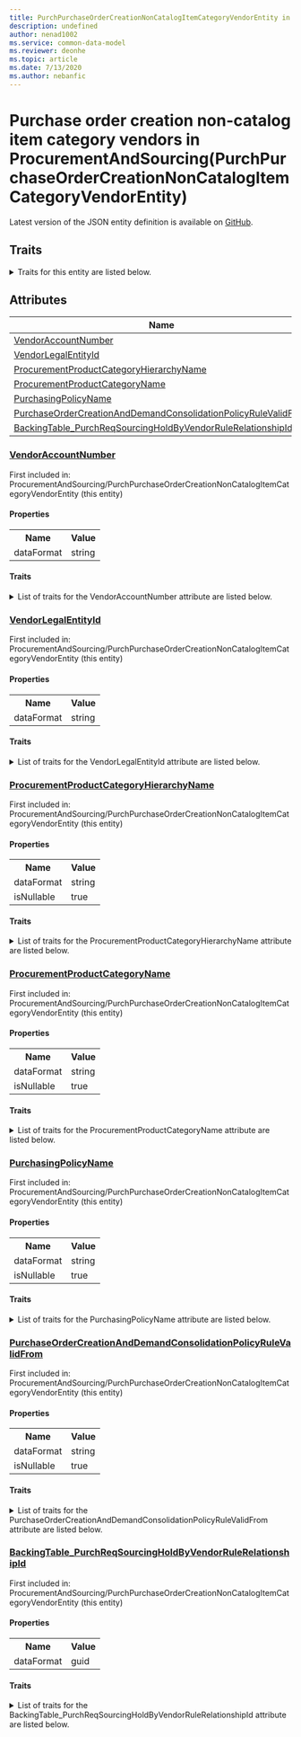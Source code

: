 ```yaml
---
title: PurchPurchaseOrderCreationNonCatalogItemCategoryVendorEntity in ProcurementAndSourcing - Common Data Model | Microsoft Docs
description: undefined
author: nenad1002
ms.service: common-data-model
ms.reviewer: deonhe
ms.topic: article
ms.date: 7/13/2020
ms.author: nebanfic
---
```


# Purchase order creation non-catalog item category vendors in ProcurementAndSourcing(PurchPurchaseOrderCreationNonCatalogItemCategoryVendorEntity)

  
 Latest version of the JSON entity definition is available on <a href="https://github.com/Microsoft/CDM/tree/master/schemaDocuments/core/operationsCommon/Entities/SupplyChain/ProcurementAndSourcing/PurchPurchaseOrderCreationNonCatalogItemCategoryVendorEntity.cdm.json" target="_blank">GitHub</a>.  

## Traits

<details>
<summary>Traits for this entity are listed below.  
</summary>

**is.CDM.entityVersion**  
  <table><tr><th>Parameter</th><th>Value</th><th>Data type</th><th>Explanation</th></tr><tr><td>versionNumber</td><td>"1.0"</td><td>string</td><td>semantic version number of the entity</td></tr></table>

**is.application.releaseVersion**  
  <table><tr><th>Parameter</th><th>Value</th><th>Data type</th><th>Explanation</th></tr><tr><td>releaseVersion</td><td>"10.0.13.0"</td><td>string</td><td>semantic version number of the application introducing this entity</td></tr></table>

**is.localized.displayedAs**  
  Holds the list of language specific display text for an object.  <table><tr><th>Parameter</th><th>Value</th><th>Data type</th><th>Explanation</th></tr><tr><td>localizedDisplayText</td><td><table><tr><th>languageTag</th><th>displayText</th></tr><tr><td>en</td><td>Purchase order creation non-catalog item category vendors</td></tr></table></td><td>entity</td><td>a reference to the constant entity holding the list of localized text</td></tr></table>

</details>

## Attributes

|Name|Description|First Included in Instance|
|---|---|---|
|[VendorAccountNumber](#VendorAccountNumber)||<a href="PurchPurchaseOrderCreationNonCatalogItemCategoryVendorEntity.md" target="_blank">ProcurementAndSourcing/PurchPurchaseOrderCreationNonCatalogItemCategoryVendorEntity</a>|
|[VendorLegalEntityId](#VendorLegalEntityId)||<a href="PurchPurchaseOrderCreationNonCatalogItemCategoryVendorEntity.md" target="_blank">ProcurementAndSourcing/PurchPurchaseOrderCreationNonCatalogItemCategoryVendorEntity</a>|
|[ProcurementProductCategoryHierarchyName](#ProcurementProductCategoryHierarchyName)||<a href="PurchPurchaseOrderCreationNonCatalogItemCategoryVendorEntity.md" target="_blank">ProcurementAndSourcing/PurchPurchaseOrderCreationNonCatalogItemCategoryVendorEntity</a>|
|[ProcurementProductCategoryName](#ProcurementProductCategoryName)||<a href="PurchPurchaseOrderCreationNonCatalogItemCategoryVendorEntity.md" target="_blank">ProcurementAndSourcing/PurchPurchaseOrderCreationNonCatalogItemCategoryVendorEntity</a>|
|[PurchasingPolicyName](#PurchasingPolicyName)||<a href="PurchPurchaseOrderCreationNonCatalogItemCategoryVendorEntity.md" target="_blank">ProcurementAndSourcing/PurchPurchaseOrderCreationNonCatalogItemCategoryVendorEntity</a>|
|[PurchaseOrderCreationAndDemandConsolidationPolicyRuleValidFrom](#PurchaseOrderCreationAndDemandConsolidationPolicyRuleValidFrom)||<a href="PurchPurchaseOrderCreationNonCatalogItemCategoryVendorEntity.md" target="_blank">ProcurementAndSourcing/PurchPurchaseOrderCreationNonCatalogItemCategoryVendorEntity</a>|
|[BackingTable_PurchReqSourcingHoldByVendorRuleRelationshipId](#BackingTable_PurchReqSourcingHoldByVendorRuleRelationshipId)||<a href="PurchPurchaseOrderCreationNonCatalogItemCategoryVendorEntity.md" target="_blank">ProcurementAndSourcing/PurchPurchaseOrderCreationNonCatalogItemCategoryVendorEntity</a>|

### <a href=#VendorAccountNumber name="VendorAccountNumber">VendorAccountNumber</a>

First included in: ProcurementAndSourcing/PurchPurchaseOrderCreationNonCatalogItemCategoryVendorEntity (this entity)  

#### Properties

<table><tr><th>Name</th><th>Value</th></tr><tr><td>dataFormat</td><td>string</td></tr></table>

#### Traits

<details>
<summary>List of traits for the VendorAccountNumber attribute are listed below.</summary>

**is.dataFormat.character**  
**is.dataFormat.big**  
**is.dataFormat.array**  
**is.dataFormat.character**  
**is.dataFormat.array**  
</details>

### <a href=#VendorLegalEntityId name="VendorLegalEntityId">VendorLegalEntityId</a>

First included in: ProcurementAndSourcing/PurchPurchaseOrderCreationNonCatalogItemCategoryVendorEntity (this entity)  

#### Properties

<table><tr><th>Name</th><th>Value</th></tr><tr><td>dataFormat</td><td>string</td></tr></table>

#### Traits

<details>
<summary>List of traits for the VendorLegalEntityId attribute are listed below.</summary>

**is.dataFormat.character**  
**is.dataFormat.big**  
**is.dataFormat.array**  
**is.dataFormat.character**  
**is.dataFormat.array**  
</details>

### <a href=#ProcurementProductCategoryHierarchyName name="ProcurementProductCategoryHierarchyName">ProcurementProductCategoryHierarchyName</a>

First included in: ProcurementAndSourcing/PurchPurchaseOrderCreationNonCatalogItemCategoryVendorEntity (this entity)  

#### Properties

<table><tr><th>Name</th><th>Value</th></tr><tr><td>dataFormat</td><td>string</td></tr><tr><td>isNullable</td><td>true</td></tr></table>

#### Traits

<details>
<summary>List of traits for the ProcurementProductCategoryHierarchyName attribute are listed below.</summary>

**is.dataFormat.character**  
**is.dataFormat.big**  
**is.dataFormat.array**  
**is.nullable**  
The attribute value may be set to NULL.  

**is.dataFormat.character**  
**is.dataFormat.array**  
</details>

### <a href=#ProcurementProductCategoryName name="ProcurementProductCategoryName">ProcurementProductCategoryName</a>

First included in: ProcurementAndSourcing/PurchPurchaseOrderCreationNonCatalogItemCategoryVendorEntity (this entity)  

#### Properties

<table><tr><th>Name</th><th>Value</th></tr><tr><td>dataFormat</td><td>string</td></tr><tr><td>isNullable</td><td>true</td></tr></table>

#### Traits

<details>
<summary>List of traits for the ProcurementProductCategoryName attribute are listed below.</summary>

**is.dataFormat.character**  
**is.dataFormat.big**  
**is.dataFormat.array**  
**is.nullable**  
The attribute value may be set to NULL.  

**is.dataFormat.character**  
**is.dataFormat.array**  
</details>

### <a href=#PurchasingPolicyName name="PurchasingPolicyName">PurchasingPolicyName</a>

First included in: ProcurementAndSourcing/PurchPurchaseOrderCreationNonCatalogItemCategoryVendorEntity (this entity)  

#### Properties

<table><tr><th>Name</th><th>Value</th></tr><tr><td>dataFormat</td><td>string</td></tr><tr><td>isNullable</td><td>true</td></tr></table>

#### Traits

<details>
<summary>List of traits for the PurchasingPolicyName attribute are listed below.</summary>

**is.dataFormat.character**  
**is.dataFormat.big**  
**is.dataFormat.array**  
**is.nullable**  
The attribute value may be set to NULL.  

**is.dataFormat.character**  
**is.dataFormat.array**  
</details>

### <a href=#PurchaseOrderCreationAndDemandConsolidationPolicyRuleValidFrom name="PurchaseOrderCreationAndDemandConsolidationPolicyRuleValidFrom">PurchaseOrderCreationAndDemandConsolidationPolicyRuleValidFrom</a>

First included in: ProcurementAndSourcing/PurchPurchaseOrderCreationNonCatalogItemCategoryVendorEntity (this entity)  

#### Properties

<table><tr><th>Name</th><th>Value</th></tr><tr><td>dataFormat</td><td>string</td></tr><tr><td>isNullable</td><td>true</td></tr></table>

#### Traits

<details>
<summary>List of traits for the PurchaseOrderCreationAndDemandConsolidationPolicyRuleValidFrom attribute are listed below.</summary>

**is.dataFormat.character**  
**is.dataFormat.big**  
**is.dataFormat.array**  
**is.nullable**  
The attribute value may be set to NULL.  

**is.dataFormat.character**  
**is.dataFormat.array**  
</details>

### <a href=#BackingTable_PurchReqSourcingHoldByVendorRuleRelationshipId name="BackingTable_PurchReqSourcingHoldByVendorRuleRelationshipId">BackingTable_PurchReqSourcingHoldByVendorRuleRelationshipId</a>

First included in: ProcurementAndSourcing/PurchPurchaseOrderCreationNonCatalogItemCategoryVendorEntity (this entity)  

#### Properties

<table><tr><th>Name</th><th>Value</th></tr><tr><td>dataFormat</td><td>guid</td></tr></table>

#### Traits

<details>
<summary>List of traits for the BackingTable_PurchReqSourcingHoldByVendorRuleRelationshipId attribute are listed below.</summary>

**is.dataFormat.character**  
**is.dataFormat.big**  
**is.dataFormat.array**  
**is.dataFormat.guid**  
**means.identity.entityId**  
**is.linkedEntity.identifier**  
Marks the attribute(s) that hold foreign key references to a linked (used as an attribute) entity. This attribute is added to the resolved entity to enumerate the referenced entities.  <table><tr><th>Parameter</th><th>Value</th><th>Data type</th><th>Explanation</th></tr><tr><td>entityReferences</td><td><table><tr><th>entityReference</th><th>attributeReference</th></tr><tr><td><a href="../../../Tables/SupplyChain/ProcurementAndSourcing/Main/PurchReqSourcingHoldByVendorRule.md" target="_blank">/core/operationsCommon/Tables/SupplyChain/ProcurementAndSourcing/Main/PurchReqSourcingHoldByVendorRule.cdm.json/PurchReqSourcingHoldByVendorRule</a></td><td><a href="../../../Tables/SupplyChain/ProcurementAndSourcing/Main/PurchReqSourcingHoldByVendorRule.md#RecId" target="_blank">RecId</a></td></tr></table></td><td>entity</td><td>a reference to the constant entity holding the list of entity references</td></tr></table>

**is.dataFormat.guid**  
**is.dataFormat.character**  
**is.dataFormat.array**  
</details>
